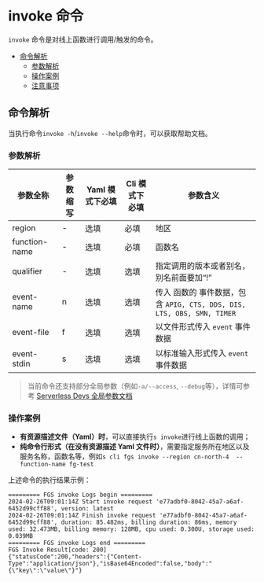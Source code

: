 # invoke 命令

`invoke` 命令是对线上函数进行调用/触发的命令。

- [命令解析](#命令解析)
  - [参数解析](#参数解析)
  - [操作案例](#操作案例)
  - [注意事项](#注意事项)

## 命令解析

当执行命令`invoke -h`/`invoke --help`命令时，可以获取帮助文档。

### 参数解析

| 参数全称                     | 参数缩写 | Yaml 模式下必填 | Cli 模式下必填 | 参数含义                                                                                                                                                                                                                                                                                                   |
| ---------------------------- | -------- | --------------- | -------------- | ---------------------------------------------------------------------------------------------------------------------------------------------------------------------------------------------------------------------------------------------------------------------------------------------------------- |
| region                       | -        | 选填            | 必填           | 地区 |
| function-name                | -        | 选填            | 必填           | 函数名        |
| qualifier                    | -        | 选填            | 选填           | 指定调用的版本或者别名，别名前面要加“!”        |
| event-name    | n        | 选填           | 选填           | 传入 函数的 事件数据，包含 `APIG, CTS, DDS, DIS, LTS, OBS, SMN, TIMER`                   |
| event-file    | f       | 选填           | 选填            | 以文件形式传入 `event` 事件数据  |
| event-stdin   | s       | 选填           | 选填            | 以标准输入形式传入 `event` 事件数据 |

> 当前命令还支持部分全局参数（例如`-a/--access`, `--debug`等），详情可参考 [Serverless Devs 全局参数文档](https://serverless-devs.com/serverless-devs/command/readme#全局参数)

### 操作案例

- **有资源描述文件（Yaml）时**，可以直接执行`s invoke`进行线上函数的调用；
- **纯命令行形式（在没有资源描述 Yaml 文件时）**，需要指定服务所在地区以及服务名称，函数名等，例如`s cli fgs invoke --region cn-north-4  --function-name fg-test`

上述命令的执行结果示例：

```text
========= FGS invoke Logs begin =========
2024-02-26T09:01:14Z Start invoke request 'e77adbf0-8042-45a7-a6af-6452d99cff88', version: latest
2024-02-26T09:01:14Z Finish invoke request 'e77adbf0-8042-45a7-a6af-6452d99cff88', duration: 85.482ms, billing duration: 86ms, memory used: 32.473MB, billing memory: 128MB, cpu used: 0.300U, storage used: 0.039MB
========= FGS invoke Logs end =========
FGS Invoke Result[code: 200]
{"statusCode":200,"headers":{"Content-Type":"application/json"},"isBase64Encoded":false,"body":"{\"key\":\"value\"}"}
```

